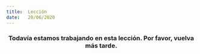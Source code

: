 ```yaml
---
title:  Lección
date:   20/06/2020
---
```


### <center>Todavía estamos trabajando en esta lección. Por favor, vuelva más tarde.</center>